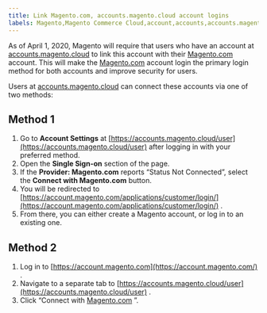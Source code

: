 ```yaml
---
title: Link Magento.com, accounts.magento.cloud account logins
labels: Magento,Magento Commerce Cloud,account,accounts,accounts.magento.cloud,linking,login,logins,security
---
```


As of April 1, 2020, Magento will require that users who have an account at [accounts.magento.cloud](https://accounts.magento.cloud/) to link this account with their [Magento.com](https://account.magento.com/customer/account/login/) account. This will make the [Magento.com](https://account.magento.com/customer/account/login/) account login the primary login method for both accounts and improve security for users.

Users at [accounts.magento.cloud](https://accounts.magento.cloud/) can connect these accounts via one of two methods:

## Method 1

1. Go to **Account Settings** at [https://accounts.magento.cloud/user](https://accounts.magento.cloud/user) after logging in with your preferred method.
1. Open the **Single Sign-on** section of the page.
1. If the **Provider: Magento.com** reports “Status Not Connected”, select the **Connect with Magento.com** button.
1. You will be redirected to [https://account.magento.com/applications/customer/login/](https://account.magento.com/applications/customer/login/) .
1. From there, you can either create a Magento account, or log in to an existing one.

## Method 2

1. Log in to [https://account.magento.com](https://account.magento.com/) .
1. Navigate to a separate tab to [https://accounts.magento.cloud/user](https://accounts.magento.cloud/user) .
1. Click “Connect with [Magento.com](https://account.magento.com/customer/account/login/) ”.

